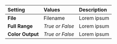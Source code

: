 | Setting          | Values          | Description |
| :--------------- | :-------------- | :---------- |
| **File**         | Filename        | Lorem ipsum |
| **Full Range**   | *True or False* | Lorem ipsum |
| **Color Output** | *True or False* | Lorem ipsum |
